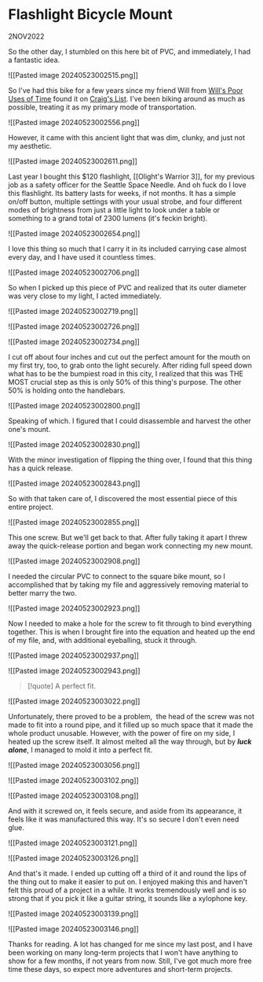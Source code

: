 
# Flashlight Bicycle Mount
2NOV2022

So the other day, I stumbled on this here bit of PVC, and immediately, I had a fantastic idea.

![[Pasted image 20240523002515.png]]

So I've had this bike for a few years since my friend Will from [Will's Poor Uses of Time](https://wills-put.blogspot.com/) found it on [Craig's List](https://www.craigslist.com/). I've been biking around as much as possible, treating it as my primary mode of transportation.

![[Pasted image 20240523002556.png]]

However, it came with this ancient light that was dim, clunky, and just not my aesthetic.

![[Pasted image 20240523002611.png]]

Last year I bought this $120 flashlight, [[Olight's Warrior 3]], for my previous job as a safety officer for the Seattle Space Needle. And oh fuck do I love this flashlight. Its battery lasts for weeks, if not months. It has a simple on/off button, multiple settings with your usual strobe, and four different modes of brightness from just a little light to look under a table or something to a grand total of 2300 lumens (it's feckin bright).

![[Pasted image 20240523002654.png]]

I love this thing so much that I carry it in its included carrying case almost every day, and I have used it countless times.

![[Pasted image 20240523002706.png]]

So when I picked up this piece of PVC and realized that its outer diameter was very close to my light, I acted immediately.

![[Pasted image 20240523002719.png]]

![[Pasted image 20240523002726.png]]

![[Pasted image 20240523002734.png]]

I cut off about four inches and cut out the perfect amount for the mouth on my first try, too, to grab onto the light securely. After riding full speed down what has to be the bumpiest road in this city, I realized that this was THE MOST crucial step as this is only 50% of this thing's purpose. The other 50% is holding onto the handlebars.

![[Pasted image 20240523002800.png]]

Speaking of which. I figured that I could disassemble and harvest the other one's mount.

![[Pasted image 20240523002830.png]]

With the minor investigation of flipping the thing over, I found that this thing has a quick release.

![[Pasted image 20240523002843.png]]

So with that taken care of, I discovered the most essential piece of this entire project.

![[Pasted image 20240523002855.png]]

This one screw. But we'll get back to that. After fully taking it apart I threw away the quick-release portion and began work connecting my new mount.

![[Pasted image 20240523002908.png]]

I needed the circular PVC to connect to the square bike mount, so I accomplished that by taking my file and aggressively removing material to better marry the two.

![[Pasted image 20240523002923.png]]

Now I needed to make a hole for the screw to fit through to bind everything together. This is when I brought fire into the equation and heated up the end of my file, and, with additional eyeballing, stuck it through.

![[Pasted image 20240523002937.png]]

![[Pasted image 20240523002943.png]]

>[!quote] A perfect fit.

![[Pasted image 20240523003022.png]]

Unfortunately, there proved to be a problem,  the head of the screw was not made to fit into a round pipe, and it filled up so much space that it made the whole product unusable. However, with the power of fire on my side, I heated up the screw itself. It almost melted all the way through, but by ***luck alone***, I managed to mold it into a perfect fit.

![[Pasted image 20240523003056.png]]

![[Pasted image 20240523003102.png]]

![[Pasted image 20240523003108.png]]

And with it screwed on, it feels secure, and aside from its appearance, it feels like it was manufactured this way. It's so secure I don't even need glue.

![[Pasted image 20240523003121.png]]

![[Pasted image 20240523003126.png]]

And that's it made. I ended up cutting off a third of it and round the lips of the thing out to make it easier to put on. I enjoyed making this and haven't felt this proud of a project in a while. It works tremendously well and is so strong that if you pick it like a guitar string, it sounds like a xylophone key.

![[Pasted image 20240523003139.png]]

![[Pasted image 20240523003146.png]]

Thanks for reading. A lot has changed for me since my last post, and I have been working on many long-term projects that I won't have anything to show for a few months, if not years from now. Still, I've got much more free time these days, so expect more adventures and short-term projects.